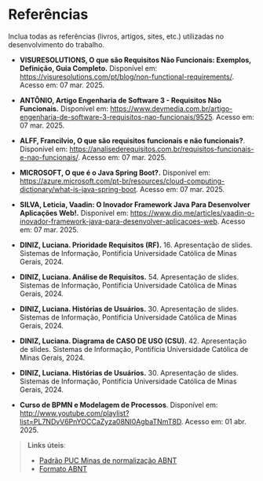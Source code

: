 # Referências

Inclua todas as referências (livros, artigos, sites, etc.) utilizadas no desenvolvimento do trabalho.

- **VISURESOLUTIONS, O que são Requisitos Não Funcionais: Exemplos, Definição, Guia Completo.** Disponível em: https://visuresolutions.com/pt/blog/non-functional-requirements/. Acesso em: 07 mar. 2025.

 - **ANTÔNIO, Artigo Engenharia de Software 3 - Requisitos Não Funcionais.** Disponível em: https://www.devmedia.com.br/artigo-engenharia-de-software-3-requisitos-nao-funcionais/9525. Acesso em: 07 mar. 2025.


- **ALFF, Francilvio, O que são requisitos funcionais e não funcionais?**. Disponível em: https://analisederequisitos.com.br/requisitos-funcionais-e-nao-funcionais/. Acesso em: 07 mar. 2025.

- **MICROSOFT, O que é o Java Spring Boot?.** Disponível em: https://azure.microsoft.com/pt-br/resources/cloud-computing-dictionary/what-is-java-spring-boot. Acesso em: 07 mar. 2025.
  
- **SILVA, Leticia, Vaadin: O Inovador Framework Java Para Desenvolver Aplicações Web!.** Disponível em: https://www.dio.me/articles/vaadin-o-inovador-framework-java-para-desenvolver-aplicacoes-web. Acesso em: 07 mar. 2025.

- **DINIZ, Luciana. Prioridade Requisitos (RF).** 16. Apresentação de slides. Sistemas de Informação, Pontificia Universidade Católica de Minas Gerais, 2024.

- **DINIZ, Luciana. Análise de Requisitos.** 54. Apresentação de slides. Sistemas de Informação, Pontificia Universidade Católica de Minas Gerais, 2024.

- **DINIZ, Luciana. Histórias de Usuários.** 30. Apresentação de slides. Sistemas de Informação, Pontificia Universidade Católica de Minas Gerais, 2024.
  
- **DINIZ, Luciana. Diagrama de CASO DE USO (CSU).** 42. Apresentação de slides. Sistemas de Informação, Pontifícia Universidade Católica de Minas Gerais, 2024.

- **DINIZ, Luciana. Histórias de Usuários.** 30. Apresentação de slides. Sistemas de Informação, Pontifícia Universidade Católica de Minas Gerais, 2024.
  
-  **Curso de BPMN e Modelagem de Processos**. Disponível em: <http://www.youtube.com/playlist?list=PL7NDvV6PnYOCCaZyza08NI0AgbaTNmT8D>. Acesso em: 01 abr. 2025. 

> **Links úteis**:
> - [Padrão PUC Minas de normalização ABNT](http://portal.pucminas.br/biblioteca/documentos/GUIA-COMPLETO-ABNT-Elaborar-formatar-trabalho-cientificoNOVO.pdf)
> - [Formato ABNT](https://www.normastecnicas.com/abnt/)
